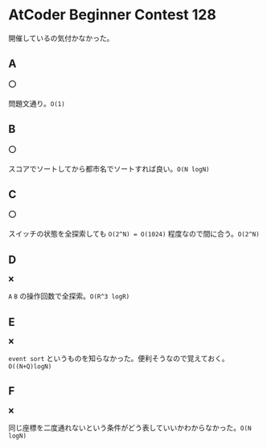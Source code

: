 # AtCoder Beginner Contest 128

開催しているの気付かなかった。

## A

:o:

問題文通り。`O(1)`

## B

:o:

スコアでソートしてから都市名でソートすれば良い。`O(N logN)`

## C

:o:

スイッチの状態を全探索しても `O(2^N) = O(1024)` 程度なので間に合う。`O(2^N)`

## D

:x:

`A` `B` の操作回数で全探索。`O(R^3 logR)`

## E

:x:

`event sort` というものを知らなかった。便利そうなので覚えておく。`O((N+Q)logN)`

## F

:x:

同じ座標を二度通れないという条件がどう表していいかわからなかった。`O(N logN)`

